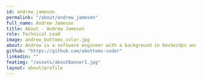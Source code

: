 ```yaml
---
id: andrew_jameson
permalink: "/about/andrew_jameson"
full_name: Andrew Jameson
title: About - Andrew Jameson
role: Technical Lead
image: andrew_bottoms_color.jpg
about: Andrew is a software engineer with a background in DevSecOps and Linux System Administration. He holds a Bachelor's of Science in Computer Science from the University of South Florida. Aside from software development, Andrew enjoys spending time with his family, working on cars, and home automation.
github: "https://github.com/abottoms-coder"
linkedin: ""
featimg: "/assets/aboutBanner1.jpg"
layout: about/profile
---
```

